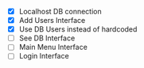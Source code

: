 - [x] Localhost DB connection
- [x] Add Users Interface
- [x] Use DB Users instead of hardcoded
- [ ] See DB Interface
- [ ] Main Menu Interface
- [ ] Login Interface
